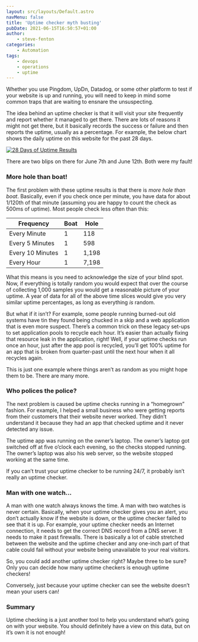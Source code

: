```yaml
---
layout: src/layouts/Default.astro
navMenu: false
title: 'Uptime checker myth busting'
pubDate: 2021-06-15T16:50:57+01:00
author:
    - steve-fenton
categories:
    - Automation
tags:
    - devops
    - operations
    - uptime
---
```


Whether you use Pingdom, UpDn, Datadog, or some other platform to test if your website is up and running, you will need to keep in mind some common traps that are waiting to ensnare the unsuspecting.

The idea behind an uptime checker is that it will visit your site frequently and report whether it managed to get there. There are lots of reasons it might not get there, but it basically records the success or failure and then reports the uptime, usually as a percentage. For example, the below chart shows the daily uptime on this website for the past 28 days.

[![28 Days of Uptime Results](/img/2021/06/uptime-results-28-day-chart.jpg)](/2021/06/uptime-checker-mythbusting/uptime-results-28-day-chart/)

There are two blips on there for June 7th and June 12th. Both were my fault!

### More hole than boat!

The first problem with these uptime results is that there is *more hole than boat*. Basically, even if you check once per minute, you have data for about 1/120th of that minute (assuming you are happy to count the check as 500ms of uptime). Most people check less often than this:

| Frequency | Boat | Hole |
|---|---|---|
| Every Minute | 1 | 118 |
| Every 5 Minutes | 1 | 598 |
| Every 10 Minutes | 1 | 1,198 |
| Every Hour | 1 | 7,198 |

What this means is you need to acknowledge the size of your blind spot. Now, if everything is totally random you would expect that over the course of collecting 1,000 samples you would get a reasonable picture of your uptime. A year of data for all of the above time slices would give you very similar uptime percentages, as long as everything *is* random.

But what if it isn’t? For example, some people running burned-out old systems have tin they found being chucked in a skip and a web application that is even more suspect. There’s a common trick on these legacy set-ups to set application pools to recycle each hour. It’s easier than actually fixing that resource leak in the application, right! Well, if your uptime checks run once an hour, just after the app pool is recycled, you’ll get 100% uptime for an app that is broken from quarter-past until the next hour when it all recycles again.

This is just one example where things aren’t as random as you might hope them to be. There are many more.

### Who polices the police?

The next problem is caused be uptime checks running in a “homegrown” fashion. For example, I helped a small business who were getting reports from their customers that their website never worked. They didn’t understand it because they had an app that checked uptime and it never detected any issue.

The uptime app was running on the owner’s laptop. The owner’s laptop got switched off at five o’clock each evening, so the checks stopped running. The owner’s laptop was also his web server, so the website stopped working at the same time.

If you can’t trust your uptime checker to be running 24/7, it probably isn’t really an uptime checker.

### Man with one watch…

A man with one watch always knows the time. A man with two watches is never certain. Basically, when your uptime checker gives you an alert, you don’t actually know if the website is down, or the uptime checker failed to see that it is up. For example, your uptime checker needs an Internet connection, it needs to get the correct DNS record from a DNS server. It needs to make it past firewalls. There is basically a lot of cable stretched between the website and the uptime checker and any one-inch part of that cable could fail without your website being unavailable to your real visitors.

So, you could add another uptime checker right? Maybe three to be sure? Only you can decide how many uptime checkers is enough uptime checkers!

Conversely, just because your uptime checker can see the website doesn’t mean your users can!

### Summary

Uptime checking is a just another tool to help you understand what’s going on with your website. You should definitely have a view on this data, but on it’s own it is not enough!